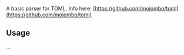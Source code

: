 
A basic parser for TOML. Info here: [https://github.com/mojombo/toml](https://github.com/mojombo/toml)

## Usage

...
